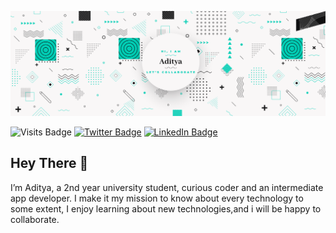 ![Aditya's GitHub Banner](./assets/collaborate.png)

![Visits Badge](https://badges.pufler.dev/visits/xcyberpunkx0/xcyberpunkx0)
[![Twitter Badge](https://img.shields.io/badge/Twitter-Profile-informational?style=flat&logo=twitter&logoColor=white&color=1CA2F1)](https://twitter.com/xcyberpunkx0)
[![LinkedIn Badge](https://img.shields.io/badge/LinkedIn-Profile-informational?style=flat&logo=linkedin&logoColor=white&color=0D76A8)](https://www.linkedin.com/in/aditya-gupta-7a3549190/)
## Hey There 👋

I’m Aditya, a 2nd year university student, curious coder and an intermediate app developer. I make it my mission to know about every technology to some extent, I enjoy learning about new technologies,and i will be happy to collaborate.


<!-- Pinned Repositories -- >
## 📌 Pinned Repositories

<a href="https://github.com/xcyberpunkx0/SkiWeather">
  <img align="center" style="margin:1rem 0.5rem" src="https://github-readme-stats.vercel.app/api/pin/?username=xcyberpunkx0&repo=SkiWeather" />
</a>

<br>

[![Aditya's GitHub stats](https://github-readme-stats.vercel.app/api?username=xcyberpunkx0)]
<!-- GitHub Stats -- >


<!--
**xcyberpunkx0/xcyberpunkx0** is a ✨ _special_ ✨ repository because its `README.md` (this file) appears on your GitHub profile.

Here are some ideas to get you started:

- 🔭 I’m currently working on ...
- 🌱 I’m currently learning ...
- 👯 I’m looking to collaborate on ...
- 🤔 I’m looking for help with ...
- 💬 Ask me about ...
- 📫 How to reach me: ...
- 😄 Pronouns: ...
- ⚡ Fun fact: ...
-->
